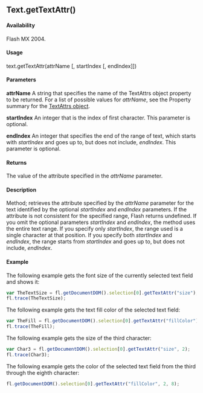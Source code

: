## Text.getTextAttr()

#### Availability

Flash MX 2004.

#### Usage

text.getTextAttr(attrName [, startIndex [, endIndex]])

#### Parameters

**attrName** A string that specifies the name of the TextAttrs object property to be returned. For a list of possible values for *attrName*, see the Property summary for the [TextAttrs object](../TextAttrs_object/textAttrs_summary.md).

**startIndex** An integer that is the index of first character. This parameter is optional.

**endIndex** An integer that specifies the end of the range of text, which starts with *startIndex* and goes up to, but does not include, *endIndex*. This parameter is optional.

#### Returns

The value of the attribute specified in the *attrName* parameter.

#### Description

Method; retrieves the attribute specified by the *attrName* parameter for the text identified by the optional *startIndex* and *endIndex* parameters. If the attribute is not consistent for the specified range, Flash returns undefined. If you omit the optional parameters *startIndex* and *endIndex*, the method uses the entire text range. If you specify only *startIndex*, the range used is a single character at that position. If you specify both *startIndex* and *endIndex*, the range starts from *startIndex* and goes up to, but does not include, *endIndex*.

#### Example

The following example gets the font size of the currently selected text field and shows it:

```javascript
var TheTextSize = fl.getDocumentDOM().selection[0].getTextAttr("size");
fl.trace(TheTextSize);

```

The following example gets the text fill color of the selected text field:

```javascript
var TheFill = fl.getDocumentDOM().selection[0].getTextAttr("fillColor");
fl.trace(TheFill);

```

The following example gets the size of the third character:

```javascript
var Char3 = fl.getDocumentDOM().selection[0].getTextAttr("size", 2);
fl.trace(Char3);

```

The following example gets the color of the selected text field from the third through the eighth character:

```javascript
fl.getDocumentDOM().selection[0].getTextAttr("fillColor", 2, 8);

```
